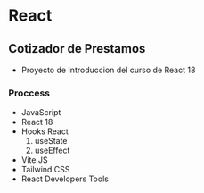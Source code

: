 # React 
## Cotizador de Prestamos

- Proyecto de Introduccion del curso de React 18

### Proccess

- JavaScript
- React 18
- Hooks React
  1. useState
  2. useEffect
- Vite JS
- Tailwind CSS
- React Developers Tools



